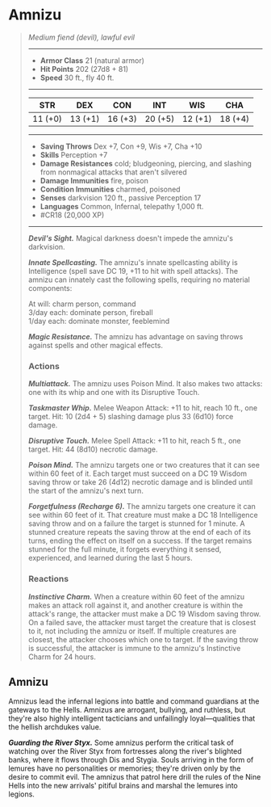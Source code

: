 # Amnizu
>*Medium fiend (devil), lawful evil*
>___
>- **Armor Class** 21 (natural armor)
>- **Hit Points** 202 (27d8 + 81)
>- **Speed** 30 ft., fly 40 ft.
>___
>|STR|DEX|CON|INT|WIS|CHA|
>|:---:|:---:|:---:|:---:|:---:|:---:|
>|11 (+0)|13 (+1)|16 (+3)|20 (+5)|12 (+1)|18 (+4)|
>___
>- **Saving Throws** Dex +7, Con +9, Wis +7, Cha +10
>- **Skills** Perception +7
>- **Damage Resistances** cold; bludgeoning, piercing, and slashing from nonmagical attacks that aren't silvered
>- **Damage Immunities** fire, poison
>- **Condition Immunities** charmed, poisoned
>- **Senses** darkvision 120 ft., passive Perception 17
>- **Languages** Common, Infernal, telepathy 1,000 ft.
>- #CR18 (20,000 XP)
>___
>***Devil's Sight.*** Magical darkness doesn't impede the amnizu's darkvision.  
>
>***Innate Spellcasting.*** The amnizu's innate spellcasting ability is Intelligence (spell save DC 19, +11 to hit with spell attacks). The amnizu can innately cast the following spells, requiring no material components:  
>
>At will: charm person, command  
>3/day each: dominate person, fireball  
>1/day each: dominate monster, feeblemind  
>
>
>***Magic Resistance.*** The amnizu has advantage on saving throws against spells and other magical effects.  
>
>### Actions
>***Multiattack.*** The amnizu uses Poison Mind. It also makes two attacks: one with its whip and one with its Disruptive Touch.  
>
>***Taskmaster Whip.*** Melee Weapon Attack: +11 to hit, reach 10 ft., one target. Hit: 10 (2d4 + 5) slashing damage plus 33 (6d10) force damage.  
>
>***Disruptive Touch.*** Melee Spell Attack: +11 to hit, reach 5 ft., one target. Hit: 44 (8d10) necrotic damage.  
>
>***Poison Mind.*** The amnizu targets one or two creatures that it can see within 60 feet of it. Each target must succeed on a DC 19 Wisdom saving throw or take 26 (4d12) necrotic damage and is blinded until the start of the amnizu's next turn.  
>
>***Forgetfulness (Recharge 6).*** The amnizu targets one creature it can see within 60 feet of it. That creature must make a DC 18 Intelligence saving throw and on a failure the target is stunned for 1 minute. A stunned creature repeats the saving throw at the end of each of its turns, ending the effect on itself on a success. If the target remains stunned for the full minute, it forgets everything it sensed, experienced, and learned during the last 5 hours.  
>
>### Reactions
>***Instinctive Charm.*** When a creature within 60 feet of the amnizu makes an attack roll against it, and another creature is within the attack's range, the attacker must make a DC 19 Wisdom saving throw. On a failed save, the attacker must target the creature that is closest to it, not including the amnizu or itself. If multiple creatures are closest, the attacker chooses which one to target. If the saving throw is successful, the attacker is immune to the amnizu's Instinctive Charm for 24 hours.

## Amnizu

Amnizus lead the infernal legions into battle and command guardians at the gateways to the Hells. Amnizus are arrogant, bullying, and ruthless, but they're also highly intelligent tacticians and unfailingly loyal—qualities that the hellish archdukes value.

***Guarding the River Styx.*** Some amnizus perform the critical task of watching over the River Styx from fortresses along the river's blighted banks, where it flows through Dis and Stygia. Souls arriving in the form of lemures have no personalities or memories; they're driven only by the desire to commit evil. The amnizus that patrol here drill the rules of the Nine Hells into the new arrivals' pitiful brains and marshal the lemures into legions.